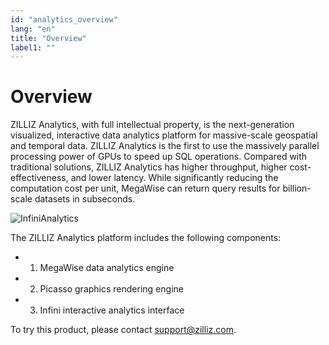 ```yaml
---
id: "analytics_overview"
lang: "en"
title: "Overview"
label1: ""
---
```

# Overview

ZILLIZ Analytics, with full intellectual property, is the next-generation visualized, interactive data analytics platform for massive-scale geospatial and temporal data. ZILLIZ Analytics is the first to use the massively parallel processing power of GPUs to speed up SQL operations. Compared with traditional solutions, ZILLIZ Analytics has higher throughput, higher cost-effectiveness, and lower latency. While significantly reducing the computation cost per unit, MegaWise can return query results for billion-scale datasets in subseconds.

![InfiniAnalytics](./assets/InfiniAnalytics_en.jpg)

The ZILLIZ Analytics platform includes the following components:
- 1. MegaWise data analytics engine
- 2. Picasso graphics rendering engine
- 3. Infini interactive analytics interface

To try this product, please contact support@zilliz.com.
